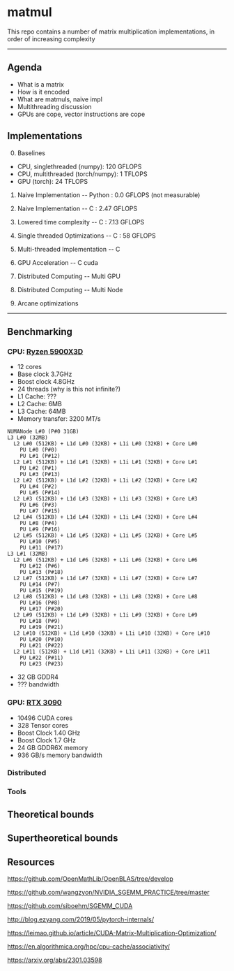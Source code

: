 # matmul 

This repo contains a number of matrix multiplication implementations, in order of increasing complexity

---

## Agenda

- What is a matrix
- How is it encoded
- What are matmuls, naive impl
- Multithreading discussion
- GPUs are cope, vector instructions are cope

## Implementations 

0. Baselines

- CPU, singlethreaded (numpy): 120 GFLOPS
- CPU, multithreaded (torch/numpy): 1 TFLOPS
- GPU (torch): 24 TFLOPS

1. Naive Implementation -- Python : 0.0 GFLOPS (not measurable)

2. Naive Implementation -- C : 2.47 GFLOPS

3. Lowered time complexity -- C : 7.13 GFLOPS

4. Single threaded Optimizations -- C : 58 GFLOPS

5. Multi-threaded Implementation -- C

6. GPU Acceleration -- C cuda

7. Distributed Computing -- Multi GPU

8. Distributed Computing -- Multi Node

9. Arcane optimizations


---

## Benchmarking

### CPU: [Ryzen 5900X3D](https://www.amd.com/en/products/processors/desktops/ryzen/5000-series/amd-ryzen-9-5900x.html)
- 12 cores
- Base clock 3.7GHz
- Boost clock 4.8GHz
- 24 threads (why is this not infinite?)
- L1 Cache: ???
- L2 Cache: 6MB
- L3 Cache: 64MB
- Memory transfer: 3200 MT/s


```
NUMANode L#0 (P#0 31GB)
L3 L#0 (32MB)
  L2 L#0 (512KB) + L1d L#0 (32KB) + L1i L#0 (32KB) + Core L#0
    PU L#0 (P#0)
    PU L#1 (P#12)
  L2 L#1 (512KB) + L1d L#1 (32KB) + L1i L#1 (32KB) + Core L#1
    PU L#2 (P#1)
    PU L#3 (P#13)
  L2 L#2 (512KB) + L1d L#2 (32KB) + L1i L#2 (32KB) + Core L#2
    PU L#4 (P#2)
    PU L#5 (P#14)
  L2 L#3 (512KB) + L1d L#3 (32KB) + L1i L#3 (32KB) + Core L#3
    PU L#6 (P#3)
    PU L#7 (P#15)
  L2 L#4 (512KB) + L1d L#4 (32KB) + L1i L#4 (32KB) + Core L#4
    PU L#8 (P#4)
    PU L#9 (P#16)
  L2 L#5 (512KB) + L1d L#5 (32KB) + L1i L#5 (32KB) + Core L#5
    PU L#10 (P#5)
    PU L#11 (P#17)
L3 L#1 (32MB)
  L2 L#6 (512KB) + L1d L#6 (32KB) + L1i L#6 (32KB) + Core L#6
    PU L#12 (P#6)
    PU L#13 (P#18)
  L2 L#7 (512KB) + L1d L#7 (32KB) + L1i L#7 (32KB) + Core L#7
    PU L#14 (P#7)
    PU L#15 (P#19)
  L2 L#8 (512KB) + L1d L#8 (32KB) + L1i L#8 (32KB) + Core L#8
    PU L#16 (P#8)
    PU L#17 (P#20)
  L2 L#9 (512KB) + L1d L#9 (32KB) + L1i L#9 (32KB) + Core L#9
    PU L#18 (P#9)
    PU L#19 (P#21)
  L2 L#10 (512KB) + L1d L#10 (32KB) + L1i L#10 (32KB) + Core L#10
    PU L#20 (P#10)
    PU L#21 (P#22)
  L2 L#11 (512KB) + L1d L#11 (32KB) + L1i L#11 (32KB) + Core L#11
    PU L#22 (P#11)
    PU L#23 (P#23)
```





- 32 GB GDDR4
- ??? bandwidth

### GPU: [RTX 3090](https://www.nvidia.com/en-us/geforce/graphics-cards/30-series/rtx-3090-3090ti/)
- 10496 CUDA cores
- 328 Tensor cores
- Boost Clock 1.40 GHz
- Boost Clock 1.7 GHz
- 24 GB GDDR6X memory
- 936 GB/s memory bandwidth


### Distributed

### Tools

## Theoretical bounds

## Supertheoretical bounds




## Resources

https://github.com/OpenMathLib/OpenBLAS/tree/develop

https://github.com/wangzyon/NVIDIA_SGEMM_PRACTICE/tree/master

https://github.com/siboehm/SGEMM_CUDA

http://blog.ezyang.com/2019/05/pytorch-internals/

https://leimao.github.io/article/CUDA-Matrix-Multiplication-Optimization/

https://en.algorithmica.org/hpc/cpu-cache/associativity/

https://arxiv.org/abs/2301.03598

